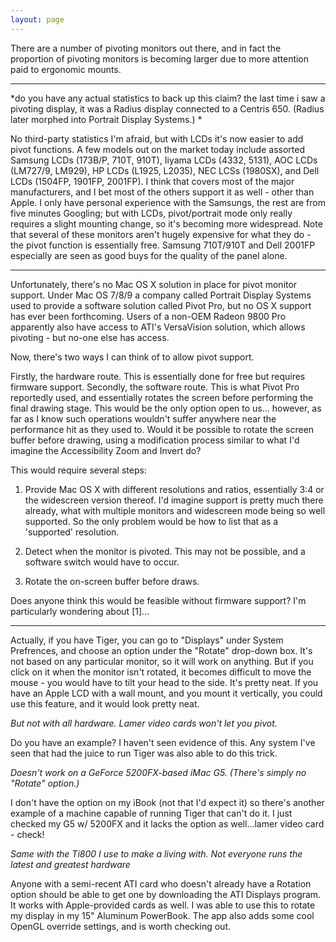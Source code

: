 ```yaml
---
layout: page
---
```


There are a number of pivoting monitors out there, and in fact the proportion of pivoting monitors is becoming larger due to more attention paid to ergonomic mounts.

----

*do you have any actual statistics to back up this claim? the last time i saw a pivoting display, it was a Radius display connected to a Centris 650. (Radius later morphed into Portrait Display Systems.) *

No third-party statistics I'm afraid, but with LCDs it's now easier to add pivot functions.  A few models out on the market today include assorted Samsung LCDs (173B/P, 710T, 910T),  Iiyama LCDs (4332, 5131), AOC LCDs (LM727/9, LM929), HP LCDs (L1925, L2035), NEC LCSs (1980SX), and Dell LCDs (1504FP, 1901FP, 2001FP).  I think that covers most of the major manufacturers, and I bet most of the others support it as well - other than Apple.  I only have personal experience with the Samsungs, the rest are from five minutes Googling; but with LCDs, pivot/portrait mode only really requires a slight mounting change, so it's becoming more widespread.  Note that several of these monitors aren't hugely expensive for what they do - the pivot function is essentially free.  Samsung 710T/910T and Dell 2001FP especially are seen as good buys for the quality of the panel alone.

----

Unfortunately, there's no Mac OS X solution in place for pivot monitor support.  Under Mac OS 7/8/9 a company called Portrait Display Systems used to provide a software solution called Pivot Pro, but no OS X support has ever been forthcoming.  Users of a non-OEM Radeon 9800 Pro apparently also have access to ATI's VersaVision solution, which allows pivoting - but no-one else has access.

Now, there's two ways I can think of to allow pivot support.

Firstly, the hardware route.  This is essentially done for free but requires firmware support.
Secondly, the software route.  This is what Pivot Pro reportedly used, and essentially rotates the screen before performing the final drawing stage.  This would be the only option open to us... however, as far as I know such operations wouldn't suffer anywhere near the performance hit as they used to.  Would it be possible to rotate the screen buffer before drawing, using a modification process similar to what I'd imagine the Accessibility Zoom and Invert do?

This would require several steps:

1) Provide Mac OS X with different resolutions and ratios, essentially 3:4 or the widescreen version thereof.  I'd imagine support is pretty much there already, what with multiple monitors and widescreen mode being so well supported.  So the only problem would be how to list that as a 'supported' resolution.

2) Detect when the monitor is pivoted.  This may not be possible, and a software switch would have to occur.

3) Rotate the on-screen buffer before draws.

Does anyone think this would be feasible without firmware support?  I'm particularly wondering about [1]...

----

Actually, if you have Tiger, you can go to "Displays" under System Prefrences, and choose an option under the "Rotate" drop-down box. It's not based on any particular monitor, so it will work on anything. But if you click on it when the monitor isn't rotated, it becomes difficult to move the mouse - you would have to tilt your head to the side. It's pretty neat. If you have an Apple LCD with a wall mount, and you mount it vertically, you could use this feature, and it would look pretty neat.

*But not with all hardware.  Lamer video cards won't let you pivot.*

Do you have an example? I haven't seen evidence of this. Any system I've seen that had the juice to run Tiger was also able to do this trick.

*Doesn't work on a GeForce 5200FX-based iMac G5. (There's simply no "Rotate" option.)*

I don't have the option on my iBook (not that I'd expect it) so there's another example of a machine capable of running Tiger that can't do it. I just checked my G5 w/ 5200FX and it lacks the option as well...lamer video card - check!

*Same with the Ti800 I use to make a living with.  Not everyone runs the latest and greatest hardware*

Anyone with a semi-recent ATI card who doesn't already have a Rotation option should be able to get one by downloading the ATI Displays program. It works with Apple-provided cards as well. I was able to use this to rotate my display in my 15" Aluminum PowerBook. The app also adds some cool OpenGL override settings, and is worth checking out.
